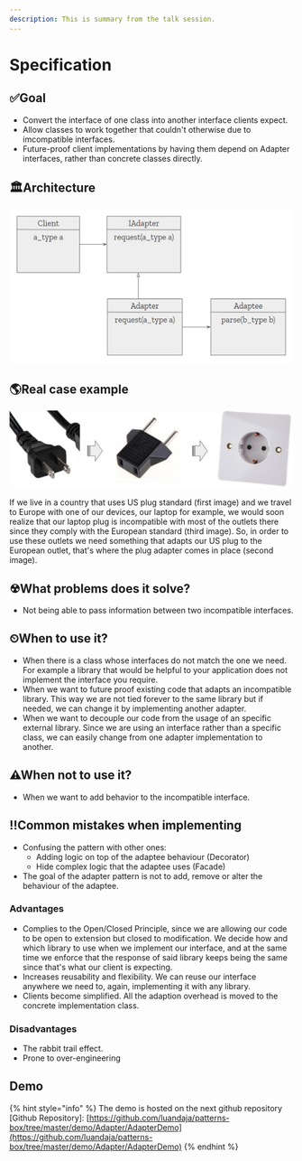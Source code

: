 ```yaml
---
description: This is summary from the talk session.
---
```


# Specification

## ✅Goal

* Convert the interface of one class into another interface clients expect.
* Allow classes to work together that couldn't otherwise due to imcompatible interfaces.
* Future-proof client implementations by having them depend on Adapter interfaces, rather than concrete classes directly.

## 🏛Architecture

![](https://raw.githubusercontent.com/luandaja/patterns-box/master/patterns/.gitbook/assets/adapter_architecture.png)

## 🌎Real case example

![](https://raw.githubusercontent.com/luandaja/patterns-box/master/patterns/.gitbook/assets/adapter_real_world_case.png)

If we live in a country that uses US plug standard (first image) and we travel to Europe with one of our devices, our laptop for example, we would soon realize that our laptop plug is incompatible with most of the outlets there since they comply with the European standard (third image). So, in order to use these outlets we need something that adapts our US plug to the European outlet, that's where the plug adapter comes in place (second image).

## ☢What problems does it solve?

* Not being able to pass information between two incompatible interfaces.

## ⏲When to use it?

* When there is a class whose interfaces do not match the one we need. For example a library that would be helpful to your application does not implement the interface you require.
* When we want to future proof existing code that adapts an incompatible library. This way we are not tied forever to the same library but if needed, we can change it by implementing another adapter.
* When we want to decouple our code from the usage of an specific external library. Since we are using an interface rather than a specific class, we can easily change from one adapter implementation to another. 


## ⚠When not to use it?

* When we want to add behavior to the incompatible interface.

## ‼Common mistakes when implementing

* Confusing the pattern with other ones:
	* Adding logic on top of the adaptee behaviour (Decorator)
	* Hide complex logic that the adaptee uses (Facade)
* The goal of the adapter pattern is not to add, remove or alter the behaviour of the adaptee.

### Advantages

* Complies to the Open/Closed Principle, since we are allowing our code to be open to extension but closed to modification. We decide how and which library to use when we implement our interface, and at the same time we enforce that the response of said library keeps being the same since that's what our client is expecting.
* Increases reusability and flexibility. We can reuse our interface anywhere we need to, again, implementing it with any library.
* Clients become simplified. All the adaption overhead is moved to the concrete implementation class.

### Disadvantages 

* The rabbit trail effect.
* Prone to over-engineering

## Demo 

{% hint style="info" %}
The demo is hosted on the next github repository \[Github Repository\]: [https://github.com/luandaja/patterns-box/tree/master/demo/Adapter/AdapterDemo](https://github.com/luandaja/patterns-box/tree/master/demo/Adapter/AdapterDemo)
{% endhint %}

